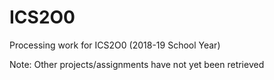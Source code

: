 # ICS2O0
Processing work for ICS2O0
(2018-19 School Year)

Note: Other projects/assignments have not yet been retrieved
